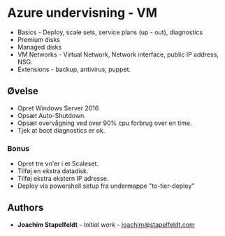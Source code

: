 ﻿# Azure undervisning - VM

* Basics - Deploy, scale sets, service plans (up - out), diagnostics
* Premium disks
* Managed disks
* VM Networks - Virtual Network, Network interface, public IP address, NSG.
* Extensions - backup, antivirus, puppet.

## Øvelse

* Opret Windows Server 2016
* Opsæt Auto-Shutdown.
* Opsæt overvågning ved over 90% cpu forbrug over en time.
* Tjek at boot diagnostics er ok.


### Bonus

* Opret tre vn'er i et Scaleset.
* Tilføj en ekstra datadisk.
* Tilføj ekstra ekstern IP adresse.
* Deploy via powershell setup fra undermappe "to-tier-deploy"

## Authors

* **Joachim Stapelfeldt** - *Initial work* - [joachim@stapelfeldt.com](mailto:joachim@stapelfeldt.com)